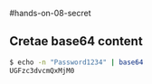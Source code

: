 #hands-on-08-secret

## Cretae base64 content

```sh
$ echo -n "Password1234" | base64
UGFzc3dvcmQxMjM0
```